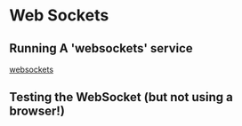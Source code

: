 # Web Sockets

## Running A 'websockets' service
[websockets](https://websockets.readthedocs.io/en/stable/)

## Testing the WebSocket (but not using a browser!)
